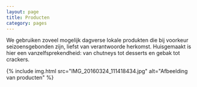 ```yaml
---
layout: page
title: Producten
category: pages
---
```


We gebruiken zoveel mogelijk dagverse lokale produkten die bij voorkeur seizoensgebonden zijn, liefst van verantwoorde herkomst. Huisgemaakt is hier een vanzelfsprekendheid: van chutneys tot desserts en gebak tot crackers.

{% include img.html src="IMG_20160324_111418434.jpg" alt="Afbeelding van producten" %}
